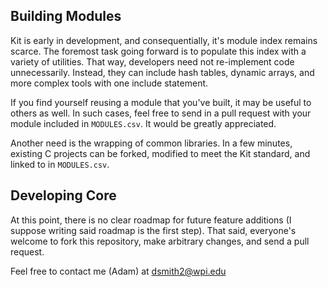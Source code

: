 ## Building Modules
Kit is early in development, and consequentially, it's module index remains scarce. The foremost task going forward is to populate this index with a variety of utilities. That way, developers need not re-implement code unnecessarily. Instead, they can include hash tables, dynamic arrays, and more complex tools with one include statement.

If you find yourself reusing a module that you've built, it may be useful to others as well. In such cases, feel free to send in a pull request with your module included in `MODULES.csv`. It would be greatly appreciated.

Another need is the wrapping of common libraries. In a few minutes, existing C projects can be forked, modified to meet the Kit standard, and linked to in `MODULES.csv`. 



## Developing Core
At this point, there is no clear roadmap for future feature additions (I suppose writing said roadmap is the first step). That said, everyone's welcome to fork this repository, make arbitrary changes, and send a pull request. 

Feel free to contact me (Adam) at dsmith2@wpi.edu